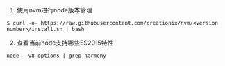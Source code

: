 1. 使用nvm进行node版本管理

```
$ curl -o- https://raw.githubusercontent.com/creationix/nvm/<version number>/install.sh | bash
```

2. 查看当前node支持哪些ES2015特性

```
node --v8-options | grep harmony

```
